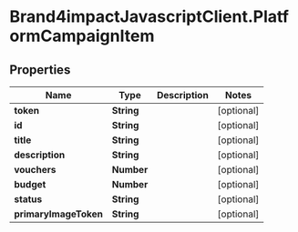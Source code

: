 # Brand4impactJavascriptClient.PlatformCampaignItem

## Properties

Name | Type | Description | Notes
------------ | ------------- | ------------- | -------------
**token** | **String** |  | [optional] 
**id** | **String** |  | [optional] 
**title** | **String** |  | [optional] 
**description** | **String** |  | [optional] 
**vouchers** | **Number** |  | [optional] 
**budget** | **Number** |  | [optional] 
**status** | **String** |  | [optional] 
**primaryImageToken** | **String** |  | [optional] 


